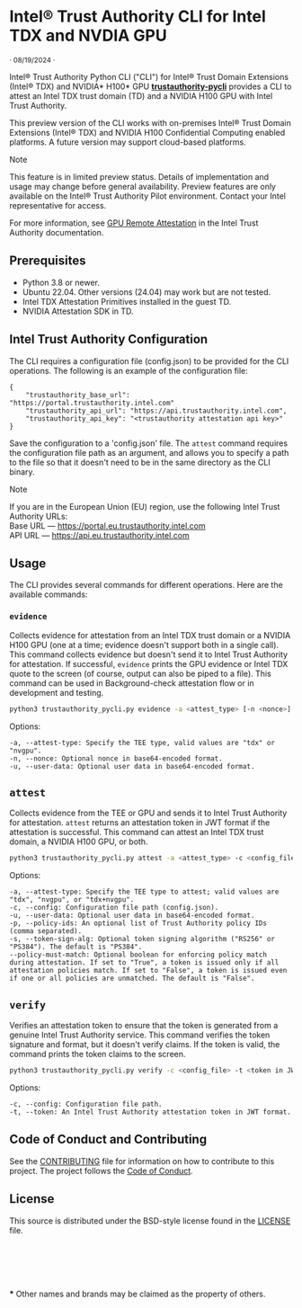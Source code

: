 
# Intel® Trust Authority CLI for Intel TDX and NVDIA GPU  

<p style="font-size: 0.875em;">· 08/19/2024 ·</p>

Intel® Trust Authority Python CLI ("CLI") for Intel® Trust Domain Extensions (Intel® TDX) and NVIDIA\* H100\* GPU [**trustauthority-pycli**](../cli) provides a CLI 
to attest an Intel TDX trust domain (TD) and a NVIDIA H100 GPU with Intel Trust Authority. 

This preview version of the CLI works with on-premises Intel® Trust Domain Extensions (Intel® TDX) and NVIDIA H100 Confidential Computing enabled platforms. A future version may support cloud-based platforms.

> [!NOTE]
> This feature is in limited preview status. Details of implementation and usage may change before general availability. Preview features are only available on the Intel® Trust Authority Pilot environment. Contact your Intel representative for access.

For more information, see [GPU Remote Attestation](https://docs.trustauthority.intel.com/main/articles/concept-gpu-attestation.html) in the Intel Trust Authority documentation.

## Prerequisites
- Python 3.8 or newer.
- Ubuntu 22.04. Other versions (24.04) may work but are not tested.
- Intel TDX Attestation Primitives installed in the guest TD.
- NVIDIA Attestation SDK in TD.

## Intel Trust Authority Configuration
The CLI requires a configuration file (config.json) to be provided for the CLI operations. The following is an example of the configuration file:

```
{
    "trustauthority_base_url": "https://portal.trustauthority.intel.com"
    "trustauthority_api_url": "https://api.trustauthority.intel.com",
    "trustauthority_api_key": "<trustauthority attestation api key>"
}
```
Save the configuration to a 'config.json' file. The `attest` command requires the configuration file path as an argument, and allows you to specify a path to the file so that it doesn't need to be in the same directory as the CLI binary.

> [!NOTE]
 > If you are in the European Union (EU) region, use the following Intel Trust Authority URLs:<br> Base URL — https://portal.eu.trustauthority.intel.com <br> API URL — https://api.eu.trustauthority.intel.com

## Usage

The CLI provides several commands for different operations. Here are the available commands:

### `evidence`

Collects evidence for attestation from an Intel TDX trust domain or a NVIDIA H100 GPU (one at a time; evidence doesn't support both in a single call). This command collects evidence but doesn't send it to Intel Trust Authority for attestation. If successful, `evidence` prints the GPU evidence or Intel TDX quote to the screen (of course, output can also be piped to a file). This command can be used in Background-check attestation flow or in development and testing. 

```sh
python3 trustauthority_pycli.py evidence -a <attest_type> [-n <nonce>] [-u <user_data>]
```
Options:
```
-a, --attest-type: Specify the TEE type, valid values are "tdx" or "nvgpu".
-n, --nonce: Optional nonce in base64-encoded format.
-u, --user-data: Optional user data in base64-encoded format.
```

## `attest`

Collects evidence from the TEE or GPU and sends it to Intel Trust Authority for attestation. `attest` returns an attestation token in JWT format if the attestation is successful. This command can attest an Intel TDX trust domain, a NVIDIA H100 GPU, or both.

```sh
python3 trustauthority_pycli.py attest -a <attest_type> -c <config_file> [-u <user_data>] [-p <policy_ids>] [-s <token_sign_alg> [--policy-must-match]
```
Options:
```
-a, --attest-type: Specify the TEE type to attest; valid values are "tdx", "nvgpu", or "tdx+nvgpu".
-c, --config: Configuration file path (config.json).
-u, --user-data: Optional user data in base64-encoded format.
-p, --policy-ids: An optional list of Trust Authority policy IDs (comma separated). 
-s, --token-sign-alg: Optional token signing algorithm ("RS256" or "PS384"). The default is "PS384".
--policy-must-match: Optional boolean for enforcing policy match during attestation. If set to "True", a token is issued only if all attestation policies match. If set to "False", a token is issued even if one or all policies are unmatched. The default is "False".
```

## `verify` 

Verifies an attestation token to ensure that the token is generated from a genuine Intel Trust Authority service. This command verifies the token signature and format, but it doesn't verify claims. If the token is valid, the command prints the token claims to the screen.

```sh
python3 trustauthority_pycli.py verify -c <config_file> -t <token in JWT format>
```
Options:
```
-c, --config: Configuration file path.
-t, --token: An Intel Trust Authority attestation token in JWT format.
```

## Code of Conduct and Contributing

See the [CONTRIBUTING](../../../CONTRIBUTING.md) file for information on how to contribute to this project. The project follows the [ Code of Conduct](../../../CODE_OF_CONDUCT.md).

## License

This source is distributed under the BSD-style license found in the [LICENSE](../../../LICENSE)
file.

<br><br>
---

**\*** Other names and brands may be claimed as the property of others.